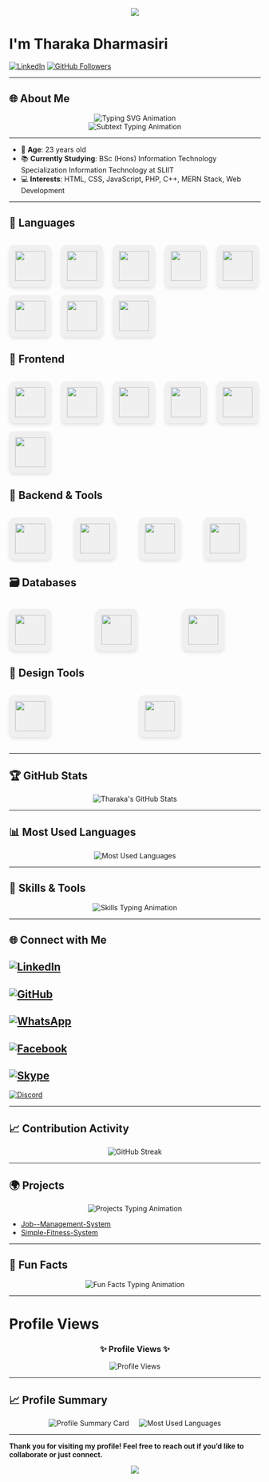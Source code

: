 <p align="center">
  <img src="https://capsule-render.vercel.app/api?type=venom&height=300&color=random&text=Hey%20There!👋&reversal=false&animation=twinkling&fontColor=ffffff"/>
</p>

# I'm Tharaka Dharmasiri

[![LinkedIn](https://img.shields.io/badge/LinkedIn-Connect-blue?style=flat&logo=linkedin)](https://www.linkedin.com/in/tharaka-dharmasiri-3ba950204/)
[![GitHub Followers](https://img.shields.io/github/followers/Tharaka1103?style=social)](https://github.com/Tharaka1103)

---

## 🌐 About Me

<div align="center">
  <img src="https://readme-typing-svg.herokuapp.com?font=Fira+Code&weight=600&pause=1000&color=00BFFF&width=450&lines=Hi+there!+I'm+Tharaka+Dharmasiri;Web+Developer+%7C+Learning+Enthusiast;Full+Stack+MERN+Developer;Welcome+to+my+GitHub+profile!" alt="Typing SVG Animation" />
</div>

<div align="center">
  <img src="https://readme-typing-svg.herokuapp.com?font=Fira+Code&color=ff5722&size=24&duration=2000&pause=500&vCenter=true&width=500&lines=Passionate+About+Technology;Building+Solutions+That+Matter;Exploring+New+Technologies+Every+Day" alt="Subtext Typing Animation" />
</div>

---

- 🎂 **Age**: 23 years old
- 📚 **Currently Studying**: BSc (Hons) Information Technology Specialization Information Technology at SLIIT
- 💻 **Interests**: HTML, CSS, JavaScript, PHP, C++, MERN Stack, Web Development

---
## 🚀 Languages
<div align="center" style="display: grid; grid-template-columns: repeat(auto-fit, minmax(80px, 1fr)); gap: 1rem; margin: 2rem 0;">
  <img src="https://cdn.jsdelivr.net/gh/devicons/devicon/icons/c/c-original.svg" width="60" style="padding: 12px; background: #f0f0f0; border-radius: 10px; box-shadow: 0 4px 6px rgba(0,0,0,0.1); transition: transform 0.3s ease;" />
  <img src="https://cdn.jsdelivr.net/gh/devicons/devicon/icons/csharp/csharp-original.svg" width="60" style="padding: 12px; background: #f0f0f0; border-radius: 10px; box-shadow: 0 4px 6px rgba(0,0,0,0.1); transition: transform 0.3s ease;" />
  <img src="https://cdn.jsdelivr.net/gh/devicons/devicon/icons/cplusplus/cplusplus-original.svg" width="60" style="padding: 12px; background: #f0f0f0; border-radius: 10px; box-shadow: 0 4px 6px rgba(0,0,0,0.1); transition: transform 0.3s ease;" />
  <img src="https://cdn.jsdelivr.net/gh/devicons/devicon/icons/java/java-original.svg" width="60" style="padding: 12px; background: #f0f0f0; border-radius: 10px; box-shadow: 0 4px 6px rgba(0,0,0,0.1); transition: transform 0.3s ease;" />
  <img src="https://cdn.jsdelivr.net/gh/devicons/devicon/icons/python/python-original.svg" width="60" style="padding: 12px; background: #f0f0f0; border-radius: 10px; box-shadow: 0 4px 6px rgba(0,0,0,0.1); transition: transform 0.3s ease;" />
  <img src="https://cdn.jsdelivr.net/gh/devicons/devicon/icons/javascript/javascript-original.svg" width="60" style="padding: 12px; background: #f0f0f0; border-radius: 10px; box-shadow: 0 4px 6px rgba(0,0,0,0.1); transition: transform 0.3s ease;" />
  <img src="https://cdn.jsdelivr.net/gh/devicons/devicon/icons/kotlin/kotlin-original.svg" width="60" style="padding: 12px; background: #f0f0f0; border-radius: 10px; box-shadow: 0 4px 6px rgba(0,0,0,0.1); transition: transform 0.3s ease;" />
  <img src="https://cdn.jsdelivr.net/gh/devicons/devicon/icons/php/php-original.svg" width="60" style="padding: 12px; background: #f0f0f0; border-radius: 10px; box-shadow: 0 4px 6px rgba(0,0,0,0.1); transition: transform 0.3s ease;" />
</div>

## 🎨 Frontend
<div align="center" style="display: grid; grid-template-columns: repeat(auto-fit, minmax(80px, 1fr)); gap: 1rem; margin: 2rem 0;">
  <img src="https://cdn.jsdelivr.net/gh/devicons/devicon/icons/html5/html5-original.svg" width="60" style="padding: 12px; background: #f0f0f0; border-radius: 10px; box-shadow: 0 4px 6px rgba(0,0,0,0.1); transition: transform 0.3s ease;" />
  <img src="https://cdn.jsdelivr.net/gh/devicons/devicon/icons/css3/css3-original.svg" width="60" style="padding: 12px; background: #f0f0f0; border-radius: 10px; box-shadow: 0 4px 6px rgba(0,0,0,0.1); transition: transform 0.3s ease;" />
  <img src="https://cdn.jsdelivr.net/gh/devicons/devicon/icons/bootstrap/bootstrap-plain.svg" width="60" style="padding: 12px; background: #f0f0f0; border-radius: 10px; box-shadow: 0 4px 6px rgba(0,0,0,0.1); transition: transform 0.3s ease;" />
  <img src="https://cdn.jsdelivr.net/gh/devicons/devicon/icons/react/react-original.svg" width="60" style="padding: 12px; background: #f0f0f0; border-radius: 10px; box-shadow: 0 4px 6px rgba(0,0,0,0.1); transition: transform 0.3s ease;" />
  <img src="https://cdn.jsdelivr.net/gh/devicons/devicon/icons/nextjs/nextjs-original.svg" width="60" style="padding: 12px; background: #f0f0f0; border-radius: 10px; box-shadow: 0 4px 6px rgba(0,0,0,0.1); transition: transform 0.3s ease;" />
  <img src="https://cdn.jsdelivr.net/gh/devicons/devicon/icons/tailwindcss/tailwindcss-plain.svg" width="60" style="padding: 12px; background: #f0f0f0; border-radius: 10px; box-shadow: 0 4px 6px rgba(0,0,0,0.1); transition: transform 0.3s ease;" />
</div>

## 🔧 Backend & Tools
<div align="center" style="display: grid; grid-template-columns: repeat(auto-fit, minmax(80px, 1fr)); gap: 1rem; margin: 2rem 0;">
  <img src="https://cdn.jsdelivr.net/gh/devicons/devicon/icons/nodejs/nodejs-original.svg" width="60" style="padding: 12px; background: #f0f0f0; border-radius: 10px; box-shadow: 0 4px 6px rgba(0,0,0,0.1); transition: transform 0.3s ease;" />
  <img src="https://cdn.jsdelivr.net/gh/devicons/devicon/icons/express/express-original.svg" width="60" style="padding: 12px; background: #f0f0f0; border-radius: 10px; box-shadow: 0 4px 6px rgba(0,0,0,0.1); transition: transform 0.3s ease;" />
  <img src="https://cdn.jsdelivr.net/gh/devicons/devicon/icons/firebase/firebase-plain.svg" width="60" style="padding: 12px; background: #f0f0f0; border-radius: 10px; box-shadow: 0 4px 6px rgba(0,0,0,0.1); transition: transform 0.3s ease;" />
  <img src="https://cdn.jsdelivr.net/gh/devicons/devicon/icons/heroku/heroku-plain.svg" width="60" style="padding: 12px; background: #f0f0f0; border-radius: 10px; box-shadow: 0 4px 6px rgba(0,0,0,0.1); transition: transform 0.3s ease;" />
</div>

## 🗃️ Databases
<div align="center" style="display: grid; grid-template-columns: repeat(auto-fit, minmax(80px, 1fr)); gap: 1rem; margin: 2rem 0;">
  <img src="https://cdn.jsdelivr.net/gh/devicons/devicon/icons/mysql/mysql-original.svg" width="60" style="padding: 12px; background: #f0f0f0; border-radius: 10px; box-shadow: 0 4px 6px rgba(0,0,0,0.1); transition: transform 0.3s ease;" />
  <img src="https://cdn.jsdelivr.net/gh/devicons/devicon/icons/mongodb/mongodb-original.svg" width="60" style="padding: 12px; background: #f0f0f0; border-radius: 10px; box-shadow: 0 4px 6px rgba(0,0,0,0.1); transition: transform 0.3s ease;" />
  <img src="https://cdn.jsdelivr.net/gh/devicons/devicon/icons/sqlite/sqlite-original.svg" width="60" style="padding: 12px; background: #f0f0f0; border-radius: 10px; box-shadow: 0 4px 6px rgba(0,0,0,0.1); transition: transform 0.3s ease;" />
</div>

## 🎨 Design Tools
<div align="center" style="display: grid; grid-template-columns: repeat(auto-fit, minmax(80px, 1fr)); gap: 1rem; margin: 2rem 0;">
  <img src="https://cdn.jsdelivr.net/gh/devicons/devicon/icons/figma/figma-original.svg" width="60" style="padding: 12px; background: #f0f0f0; border-radius: 10px; box-shadow: 0 4px 6px rgba(0,0,0,0.1); transition: transform 0.3s ease;" />
  <img src="https://cdn.jsdelivr.net/gh/devicons/devicon/icons/illustrator/illustrator-plain.svg" width="60" style="padding: 12px; background: #f0f0f0; border-radius: 10px; box-shadow: 0 4px 6px rgba(0,0,0,0.1); transition: transform 0.3s ease;" />
</div>

---

## 🏆 GitHub Stats

<div align="center">
  <img src="https://github-readme-stats.vercel.app/api?username=Tharaka1103&show_icons=true&theme=radical" alt="Tharaka's GitHub Stats" />
</div>

---

## 📊 Most Used Languages

<div align="center">
  <img src="https://github-readme-stats.vercel.app/api/top-langs/?username=Tharaka1103&layout=compact&theme=radical" alt="Most Used Languages" />
</div>

---

## 🚀 Skills & Tools

<div align="center">
  <img src="https://readme-typing-svg.herokuapp.com?font=Fira+Code&weight=600&size=20&pause=1000&color=00FF00&width=500&lines=Frontend%3A+HTML%2C+CSS%2C+JavaScript%2C+MERN;Backend%3A+PHP%2C+MERN+Stack;Languages%3A+Kotlin%2C+JavaScript%2C+C%2B%2B" alt="Skills Typing Animation" />
</div>

---

## 🌐 Connect with Me
<p align="center">

[![LinkedIn](https://img.shields.io/badge/LinkedIn-Connect-blue?style=for-the-badge&logo=linkedin)](https://www.linkedin.com/in/tharaka-dharmasiri-3ba950204/)  
---  
[![GitHub](https://img.shields.io/badge/GitHub-Follow-black?style=for-the-badge&logo=github)](https://github.com/Tharaka1103)  
---  
[![WhatsApp](https://img.shields.io/badge/WhatsApp-Message-25D366?style=for-the-badge&logo=whatsapp&logoColor=white)](https://wa.me/+94714310048)  
---  
[![Facebook](https://img.shields.io/badge/Facebook-Follow-1877F2?style=for-the-badge&logo=facebook&logoColor=white)](https://www.facebook.com/supun.tharaka.9277)  
---  
[![Skype](https://img.shields.io/badge/Skype-Chat-00AFF0?style=for-the-badge&logo=skype&logoColor=white)](skype:live:.cid.da409f2dca175642?chat)  
---  
[![Discord](https://img.shields.io/badge/Discord-Join-5865F2?style=for-the-badge&logo=discord&logoColor=white)](https://discord.com/users/supun_tharaka_999)

---

## 📈 Contribution Activity

<div align="center">
  <img src="https://github-readme-streak-stats.herokuapp.com/?user=Tharaka1103&theme=radical" alt="GitHub Streak" />
</div>

---

## 🌍 Projects

<div align="center">
  <img src="https://readme-typing-svg.herokuapp.com?font=Fira+Code&size=20&duration=2500&pause=1000&color=FFD700&vCenter=true&width=500&lines=Highlighted+Projects+%F0%9F%94%A5" alt="Projects Typing Animation" />
</div>

- [Job--Management-System](https://github.com/Tharaka1103/Job--Management-System) 
- [Simple-Fitness-System ](https://github.com/Tharaka1103/Simple-Fitness-System ) 

---

## 🎨 Fun Facts

<div align="center">
  <img src="https://readme-typing-svg.herokuapp.com?font=Fira+Code&size=20&duration=3000&pause=1000&color=FF5733&width=450&lines=I+love+exploring+new+tech!;Coding+is+my+happy+place;Solving+problems+is+my+passion!" alt="Fun Facts Typing Animation" />
</div>

---
# Profile Views

<div align="center">
  <h3>✨ Profile Views ✨</h3>
  <img src="https://komarev.com/ghpvc/?username=YourGitHubUsername&label=Profile%20Views&color=brightgreen&style=flat-square" alt="Profile Views" />
</div>

---

## 📈 Profile Summary

<div align="center">
  <div style="display: flex; justify-content: center; gap: 20px;">
    <img src="https://github-profile-summary-cards.vercel.app/api/cards/profile-details?username=Tharaka1103&theme=radical" alt="Profile Summary Card" />
    <img src="https://github-readme-stats.vercel.app/api/top-langs/?username=Tharaka1103&layout=compact&theme=radical" alt="Most Used Languages" />
  </div>
</div>

---

**Thank you for visiting my profile! Feel free to reach out if you’d like to collaborate or just connect.**

<p align="center">
  <img src="https://capsule-render.vercel.app/api?type=waving&color=gradient&height=100&section=footer"/>
</p>
